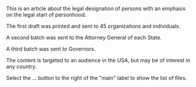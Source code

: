 This is an article about the legal designation of persons with an emphasis on the legal start of personhood.

The first draft was printed and sent to 45 organizations and individuals.

A second batch was sent to the Attorney General of each State.

A third batch was sent to Governors.

The content is targeted to an audience in the USA, but may be of interest in any country.

Select the ... button to the right of the "main" label to show the list of files. 

